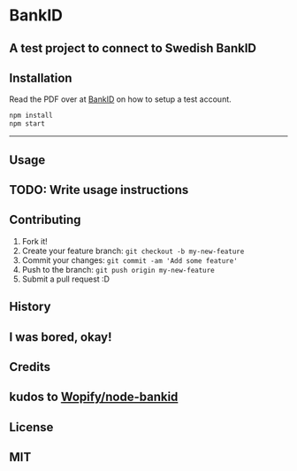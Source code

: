 # BankID
A test project to connect to Swedish BankID
----
## Installation
Read the PDF over at [BankID] on how to setup a test account.

```sh
npm install
npm start
```
----
## Usage
TODO: Write usage instructions
----
## Contributing
1. Fork it!
2. Create your feature branch: `git checkout -b my-new-feature`
3. Commit your changes: `git commit -am 'Add some feature'`
4. Push to the branch: `git push origin my-new-feature`
5. Submit a pull request :D

## History
I was bored, okay!
----
## Credits
kudos to [Wopify/node-bankid]
----
## License
MIT
----
[BankID]: <https://www.bankid.com/assets/bankid/rp/bankid-relying-party-guidelines-v2.15.pdf>
[Wopify/node-bankid]: <https://github.com/Wopify/node-bankid>